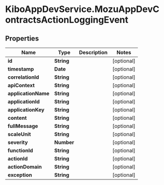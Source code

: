 # KiboAppDevService.MozuAppDevContractsActionLoggingEvent

## Properties

Name | Type | Description | Notes
------------ | ------------- | ------------- | -------------
**id** | **String** |  | [optional] 
**timestamp** | **Date** |  | [optional] 
**correlationId** | **String** |  | [optional] 
**apiContext** | **String** |  | [optional] 
**applicationName** | **String** |  | [optional] 
**applicationId** | **String** |  | [optional] 
**applicationKey** | **String** |  | [optional] 
**content** | **String** |  | [optional] 
**fullMessage** | **String** |  | [optional] 
**scaleUnit** | **String** |  | [optional] 
**severity** | **Number** |  | [optional] 
**functionId** | **String** |  | [optional] 
**actionId** | **String** |  | [optional] 
**actionDomain** | **String** |  | [optional] 
**exception** | **String** |  | [optional] 



